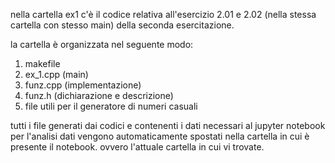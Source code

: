 nella cartella ex1 c'è il codice relativa all'esercizio 2.01 e 2.02 (nella stessa cartella con stesso main) della seconda esercitazione.  
  
la cartella è organizzata nel seguente modo:  
1. makefile
2. ex\_1.cpp (main)
3. funz.cpp (implementazione)
4. funz.h (dichiarazione e descrizione)
5. file utili per il generatore di numeri casuali

tutti i file generati dai codici e contenenti i dati necessari al jupyter notebook per l'analisi dati vengono automaticamente spostati nella cartella in cui è presente il notebook.
ovvero l'attuale cartella in cui vi trovate.   
  
